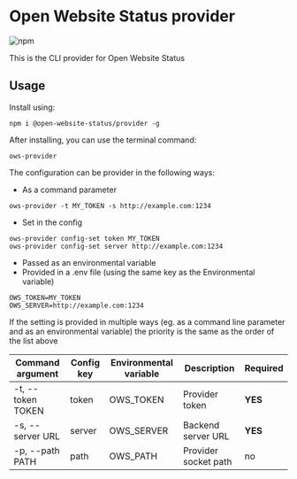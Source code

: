 # Open Website Status provider
![npm](https://img.shields.io/npm/v/@open-website-status/provider)

This is the CLI provider for Open Website Status

## Usage

Install using:
```shell script
npm i @open-website-status/provider -g
```

After installing, you can use the terminal command:
```shell script
ows-provider
```
The configuration can be provider in the following ways:
 - As a command parameter
```shell script
ows-provider -t MY_TOKEN -s http://example.com:1234
```
 - Set in the config
```shell script
ows-provider config-set token MY_TOKEN
ows-provider config-set server http://example.com:1234
```
 - Passed as an environmental variable
 - Provided in a .env file (using the same key as the Environmental variable)
 ```.dotenv
OWS_TOKEN=MY_TOKEN
OWS_SERVER=http://example.com:1234
```

If the setting is provided in multiple ways (eg. as a command line parameter and as an environmental variable) the priority is the same as the order of the list above

| Command argument  | Config key | Environmental variable | Description          | Required |
|-------------------|------------|------------------------|----------------------|----------|
| -t, --token TOKEN | token      | OWS_TOKEN              | Provider token       | **YES**  |
| -s, --server URL  | server     | OWS_SERVER             | Backend server URL   | **YES**  |
| -p, --path PATH   | path       | OWS_PATH               | Provider socket path | no       |
